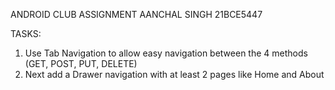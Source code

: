 ANDROID CLUB ASSIGNMENT
AANCHAL SINGH
21BCE5447

TASKS:
1. Use Tab Navigation to allow easy navigation between the 4 methods (GET, POST, PUT, DELETE)
2. Next add a Drawer navigation with at least 2 pages like Home and About









